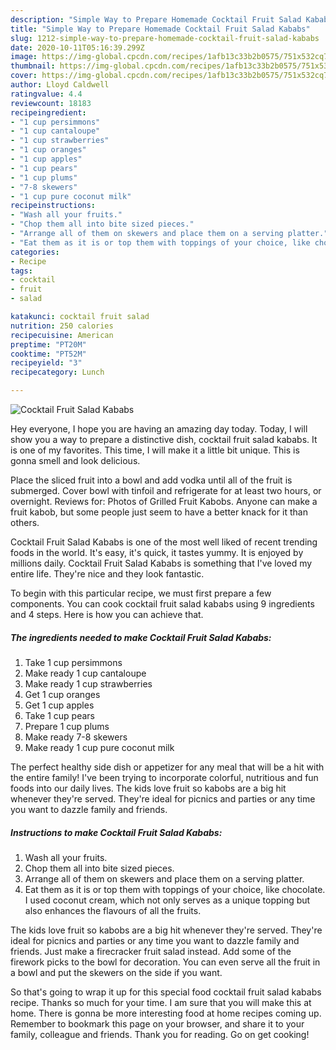 ```yaml
---
description: "Simple Way to Prepare Homemade Cocktail Fruit Salad Kababs"
title: "Simple Way to Prepare Homemade Cocktail Fruit Salad Kababs"
slug: 1212-simple-way-to-prepare-homemade-cocktail-fruit-salad-kababs
date: 2020-10-11T05:16:39.299Z
image: https://img-global.cpcdn.com/recipes/1afb13c33b2b0575/751x532cq70/cocktail-fruit-salad-kababs-recipe-main-photo.jpg
thumbnail: https://img-global.cpcdn.com/recipes/1afb13c33b2b0575/751x532cq70/cocktail-fruit-salad-kababs-recipe-main-photo.jpg
cover: https://img-global.cpcdn.com/recipes/1afb13c33b2b0575/751x532cq70/cocktail-fruit-salad-kababs-recipe-main-photo.jpg
author: Lloyd Caldwell
ratingvalue: 4.4
reviewcount: 18183
recipeingredient:
- "1 cup persimmons"
- "1 cup cantaloupe"
- "1 cup strawberries"
- "1 cup oranges"
- "1 cup apples"
- "1 cup pears"
- "1 cup plums"
- "7-8 skewers"
- "1 cup pure coconut milk"
recipeinstructions:
- "Wash all your fruits."
- "Chop them all into bite sized pieces."
- "Arrange all of them on skewers and place them on a serving platter."
- "Eat them as it is or top them with toppings of your choice, like chocolate. I used coconut cream, which not only serves as a unique topping but also enhances the flavours of all the fruits."
categories:
- Recipe
tags:
- cocktail
- fruit
- salad

katakunci: cocktail fruit salad 
nutrition: 250 calories
recipecuisine: American
preptime: "PT20M"
cooktime: "PT52M"
recipeyield: "3"
recipecategory: Lunch

---
```



![Cocktail Fruit Salad Kababs](https://img-global.cpcdn.com/recipes/1afb13c33b2b0575/751x532cq70/cocktail-fruit-salad-kababs-recipe-main-photo.jpg)

Hey everyone, I hope you are having an amazing day today. Today, I will show you a way to prepare a distinctive dish, cocktail fruit salad kababs. It is one of my favorites. This time, I will make it a little bit unique. This is gonna smell and look delicious.

Place the sliced fruit into a bowl and add vodka until all of the fruit is submerged. Cover bowl with tinfoil and refrigerate for at least two hours, or overnight. Reviews for: Photos of Grilled Fruit Kabobs. Anyone can make a fruit kabob, but some people just seem to have a better knack for it than others.

Cocktail Fruit Salad Kababs is one of the most well liked of recent trending foods in the world. It's easy, it's quick, it tastes yummy. It is enjoyed by millions daily. Cocktail Fruit Salad Kababs is something that I've loved my entire life. They're nice and they look fantastic.


To begin with this particular recipe, we must first prepare a few components. You can cook cocktail fruit salad kababs using 9 ingredients and 4 steps. Here is how you can achieve that.

<!--inarticleads1-->

##### The ingredients needed to make Cocktail Fruit Salad Kababs:

1. Take 1 cup persimmons
1. Make ready 1 cup cantaloupe
1. Make ready 1 cup strawberries
1. Get 1 cup oranges
1. Get 1 cup apples
1. Take 1 cup pears
1. Prepare 1 cup plums
1. Make ready 7-8 skewers
1. Make ready 1 cup pure coconut milk


The perfect healthy side dish or appetizer for any meal that will be a hit with the entire family! I&#39;ve been trying to incorporate colorful, nutritious and fun foods into our daily lives. The kids love fruit so kabobs are a big hit whenever they&#39;re served. They&#39;re ideal for picnics and parties or any time you want to dazzle family and friends. 

<!--inarticleads2-->

##### Instructions to make Cocktail Fruit Salad Kababs:

1. Wash all your fruits.
1. Chop them all into bite sized pieces.
1. Arrange all of them on skewers and place them on a serving platter.
1. Eat them as it is or top them with toppings of your choice, like chocolate. I used coconut cream, which not only serves as a unique topping but also enhances the flavours of all the fruits.


The kids love fruit so kabobs are a big hit whenever they&#39;re served. They&#39;re ideal for picnics and parties or any time you want to dazzle family and friends. Just make a firecracker fruit salad instead. Add some of the firework picks to the bowl for decoration. You can even serve all the fruit in a bowl and put the skewers on the side if you want. 

So that's going to wrap it up for this special food cocktail fruit salad kababs recipe. Thanks so much for your time. I am sure that you will make this at home. There is gonna be more interesting food at home recipes coming up. Remember to bookmark this page on your browser, and share it to your family, colleague and friends. Thank you for reading. Go on get cooking!
